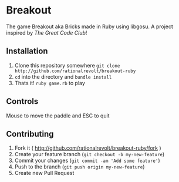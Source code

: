 # Breakout

The game Breakout aka Bricks made in Ruby using libgosu. A project inspired by *The Great Code Club*!

## Installation

1. Clone this repository somewhere `git clone http://github.com/rationalrevolt/breakout-ruby`
2. `cd` into the directory and `bundle install`
3. Thats it! `ruby game.rb` to play

## Controls

Mouse to move the paddle and ESC to quit

## Contributing

1. Fork it ( http://github.com/rationalrevolt/breakout-ruby/fork )
2. Create your feature branch (`git checkout -b my-new-feature`)
3. Commit your changes (`git commit -am 'Add some feature'`)
4. Push to the branch (`git push origin my-new-feature`)
5. Create new Pull Request
